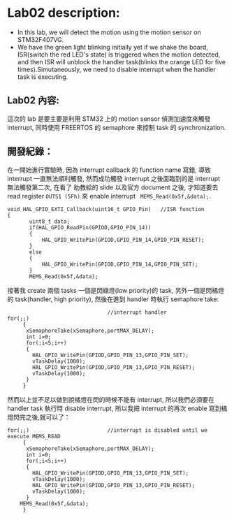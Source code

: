 # Lab02 description:
* In this lab, we will detect the motion using the motion sensor on STM32F407VG.
* We have the green light blinking initially yet if we shake the board, ISR(switch the red LED's state) is triggered when the motion detected,  
and then ISR will unblock the handler task(blinks the orange LED for five times).Simutaneously, we need to disable interrupt when the handler task is executing.

## Lab02 內容:
這次的 lab 是要主要是利用 STM32 上的 motion sensor 偵測加速度來觸發 interrupt, 同時使用 FREERTOS 的 semaphore 來控制 task 的 synchronization.
## 開發紀錄：
在一開始進行實驗時, 因為 interrupt callback 的 function name 寫錯, 導致 interrupt 一直無法順利觸發, 然而成功觸發 interrupt 之後面臨到的是 interrupt 無法觸發第二次, 在看了
助教給的 slide 以及官方 document 之後, 才知道要去 read register `OUTS1 (5Fh)` 來 enable interrupt ` MEMS_Read(0x5f,&data);`. 
```
void HAL_GPIO_EXTI_Callback(uint16_t GPIO_Pin)   //ISR function
{
       uint8_t data;
       if(HAL_GPIO_ReadPin(GPIOD,GPIO_PIN_14))
       {
           HAL_GPIO_WritePin(GPIOD,GPIO_PIN_14,GPIO_PIN_RESET);
       }
       else
       {
           HAL_GPIO_WritePin(GPIOD,GPIO_PIN_14,GPIO_PIN_SET);
       }
       MEMS_Read(0x5f,&data);
```
接著我 create 兩個 tasks 一個是閃綠燈(low priority)的 task, 另外一個是閃橘燈的 task(handler, high priority), 然後在進到 handler 時執行 semaphore take:
```
                                //interrupt handler
for(;;)                         
	 {
	  xSemaphoreTake(xSemaphore,portMAX_DELAY);
	  int i=0;
	  for(;i<5;i++)
	  {
	    HAL_GPIO_WritePin(GPIOD,GPIO_PIN_13,GPIO_PIN_SET);
	    vTaskDelay(1000);
	    HAL_GPIO_WritePin(GPIOD,GPIO_PIN_13,GPIO_PIN_RESET);
	    vTaskDelay(1000);
	  }
	 }
```
然而以上並不足以做到說橘燈在閃的時候不能有 interrupt, 所以我們必須要在 handler task 執行時 disable interrupt, 所以我把 interrupt 的再次 enable 寫到橘燈閃完之後,就可以了：
```
for(;;)                         //interrupt is disabled until we execute MEMS_READ
	 {
	  xSemaphoreTake(xSemaphore,portMAX_DELAY);
	  int i=0;
	  for(;i<5;i++)
	  {
	    HAL_GPIO_WritePin(GPIOD,GPIO_PIN_13,GPIO_PIN_SET);
	    vTaskDelay(1000);
	    HAL_GPIO_WritePin(GPIOD,GPIO_PIN_13,GPIO_PIN_RESET);
	    vTaskDelay(1000);
	  }
    MEMS_Read(0x5f,&data);    
	 }
```
